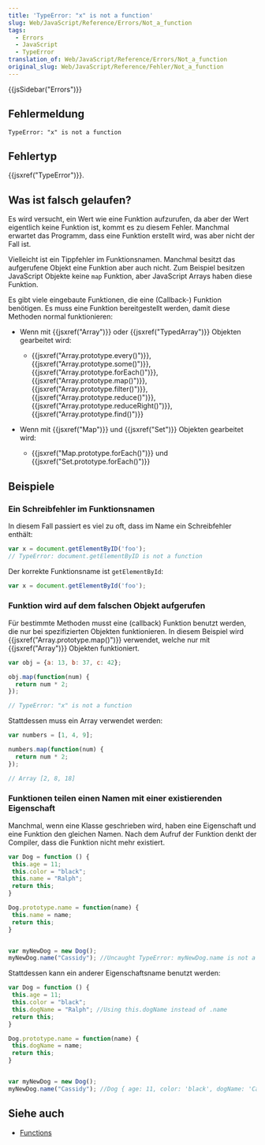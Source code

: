 ```yaml
---
title: 'TypeError: "x" is not a function'
slug: Web/JavaScript/Reference/Errors/Not_a_function
tags:
  - Errors
  - JavaScript
  - TypeError
translation_of: Web/JavaScript/Reference/Errors/Not_a_function
original_slug: Web/JavaScript/Reference/Fehler/Not_a_function
---
```

{{jsSidebar("Errors")}}

## Fehlermeldung

    TypeError: "x" is not a function

## Fehlertyp

{{jsxref("TypeError")}}.

## Was ist falsch gelaufen?

Es wird versucht, ein Wert wie eine Funktion aufzurufen, da aber der Wert eigentlich keine Funktion ist, kommt es zu diesem Fehler. Manchmal erwartet das Programm, dass eine Funktion erstellt wird, was aber nicht der Fall ist.

Vielleicht ist ein Tippfehler im Funktionsnamen. Manchmal besitzt das aufgerufene Objekt eine Funktion aber auch nicht. Zum Beispiel besitzen JavaScript Objekte keine `map` Funktion, aber JavaScript Arrays haben diese Funktion.

Es gibt viele eingebaute Funktionen, die eine (Callback-) Funktion benötigen. Es muss eine Funktion bereitgestellt werden, damit diese Methoden normal funktionieren:

- Wenn mit {{jsxref("Array")}} oder {{jsxref("TypedArray")}} Objekten gearbeitet wird:

  - {{jsxref("Array.prototype.every()")}}, {{jsxref("Array.prototype.some()")}}, {{jsxref("Array.prototype.forEach()")}}, {{jsxref("Array.prototype.map()")}}, {{jsxref("Array.prototype.filter()")}}, {{jsxref("Array.prototype.reduce()")}}, {{jsxref("Array.prototype.reduceRight()")}}, {{jsxref("Array.prototype.find()")}}

- Wenn mit {{jsxref("Map")}} und {{jsxref("Set")}} Objekten gearbeitet wird:

  - {{jsxref("Map.prototype.forEach()")}} und {{jsxref("Set.prototype.forEach()")}}

## Beispiele

### Ein Schreibfehler im Funktionsnamen

In diesem Fall passiert es viel zu oft, dass im Name ein Schreibfehler enthält:

```js example-bad
var x = document.getElementByID('foo');
// TypeError: document.getElementByID is not a function
```

Der korrekte Funktionsname ist `getElementById`:

```js example-good
var x = document.getElementById('foo');
```

### Funktion wird auf dem falschen Objekt aufgerufen

Für bestimmte Methoden musst eine (callback) Funktion benutzt werden, die nur bei spezifizierten Objekten funktionieren. In diesem Beispiel wird {{jsxref("Array.prototype.map()")}} verwendet, welche nur mit {{jsxref("Array")}} Objekten funktioniert.

```js example-bad
var obj = {a: 13, b: 37, c: 42};

obj.map(function(num) {
  return num * 2;
});

// TypeError: "x" is not a function
```

Stattdessen muss ein Array verwendet werden:

```js example-good
var numbers = [1, 4, 9];

numbers.map(function(num) {
  return num * 2;
});

// Array [2, 8, 18]
```

### Funktionen teilen einen Namen mit einer existierenden Eigenschaft

Manchmal, wenn eine Klasse geschrieben wird, haben eine Eigenschaft und eine Funktion den gleichen Namen. Nach dem Aufruf der Funktion denkt der Compiler, dass die Funktion nicht mehr existiert.

```js example-bad
var Dog = function () {
 this.age = 11;
 this.color = "black";
 this.name = "Ralph";
 return this;
}

Dog.prototype.name = function(name) {
 this.name = name;
 return this;
}


var myNewDog = new Dog();
myNewDog.name("Cassidy"); //Uncaught TypeError: myNewDog.name is not a function
```

Stattdessen kann ein anderer Eigenschaftsname benutzt werden:

```js example-good
var Dog = function () {
 this.age = 11;
 this.color = "black";
 this.dogName = "Ralph"; //Using this.dogName instead of .name
 return this;
}

Dog.prototype.name = function(name) {
 this.dogName = name;
 return this;
}


var myNewDog = new Dog();
myNewDog.name("Cassidy"); //Dog { age: 11, color: 'black', dogName: 'Cassidy' }
```

## Siehe auch

- [Functions](/de/docs/Web/JavaScript/Reference/Functions)
